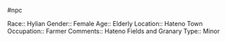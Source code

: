#npc 

Race:: Hylian
Gender:: Female
Age:: Elderly
Location:: Hateno Town
Occupation:: Farmer
Comments:: Hateno Fields and Granary
Type:: Minor
